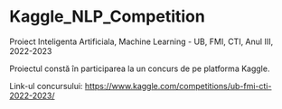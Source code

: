 # Kaggle_NLP_Competition
Proiect Inteligenta Artificiala, Machine Learning - UB, FMI, CTI, Anul III, 2022-2023 

Proiectul constă în participarea la un concurs de pe platforma Kaggle.

Link-ul concursului: https://www.kaggle.com/competitions/ub-fmi-cti-2022-2023/
